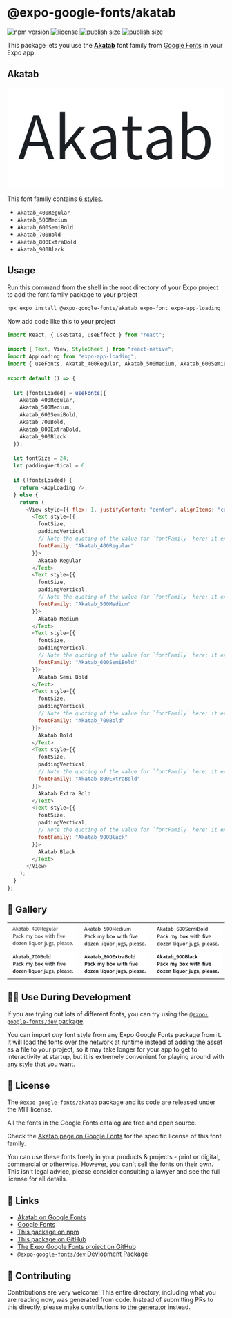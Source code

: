 # @expo-google-fonts/akatab

![npm version](https://flat.badgen.net/npm/v/@expo-google-fonts/akatab)
![license](https://flat.badgen.net/github/license/expo/google-fonts)
![publish size](https://flat.badgen.net/packagephobia/install/@expo-google-fonts/akatab)
![publish size](https://flat.badgen.net/packagephobia/publish/@expo-google-fonts/akatab)

This package lets you use the [**Akatab**](https://fonts.google.com/specimen/Akatab) font family from [Google Fonts](https://fonts.google.com/) in your Expo app.

## Akatab

![Akatab](./font-family.png)

This font family contains [6 styles](#-gallery).

- `Akatab_400Regular`
- `Akatab_500Medium`
- `Akatab_600SemiBold`
- `Akatab_700Bold`
- `Akatab_800ExtraBold`
- `Akatab_900Black`

## Usage

Run this command from the shell in the root directory of your Expo project to add the font family package to your project

```sh
npx expo install @expo-google-fonts/akatab expo-font expo-app-loading
```

Now add code like this to your project

```js
import React, { useState, useEffect } from "react";

import { Text, View, StyleSheet } from "react-native";
import AppLoading from "expo-app-loading";
import { useFonts, Akatab_400Regular, Akatab_500Medium, Akatab_600SemiBold, Akatab_700Bold, Akatab_800ExtraBold, Akatab_900Black } from '@expo-google-fonts/akatab';

export default () => {

  let [fontsLoaded] = useFonts({
    Akatab_400Regular, 
    Akatab_500Medium, 
    Akatab_600SemiBold, 
    Akatab_700Bold, 
    Akatab_800ExtraBold, 
    Akatab_900Black
  });

  let fontSize = 24;
  let paddingVertical = 6;

  if (!fontsLoaded) {
    return <AppLoading />;
  } else {
    return (
      <View style={{ flex: 1, justifyContent: "center", alignItems: "center" }}>
        <Text style={{
          fontSize,
          paddingVertical,
          // Note the quoting of the value for `fontFamily` here; it expects a string!
          fontFamily: "Akatab_400Regular"
        }}>
          Akatab Regular
        </Text>
        <Text style={{
          fontSize,
          paddingVertical,
          // Note the quoting of the value for `fontFamily` here; it expects a string!
          fontFamily: "Akatab_500Medium"
        }}>
          Akatab Medium
        </Text>
        <Text style={{
          fontSize,
          paddingVertical,
          // Note the quoting of the value for `fontFamily` here; it expects a string!
          fontFamily: "Akatab_600SemiBold"
        }}>
          Akatab Semi Bold
        </Text>
        <Text style={{
          fontSize,
          paddingVertical,
          // Note the quoting of the value for `fontFamily` here; it expects a string!
          fontFamily: "Akatab_700Bold"
        }}>
          Akatab Bold
        </Text>
        <Text style={{
          fontSize,
          paddingVertical,
          // Note the quoting of the value for `fontFamily` here; it expects a string!
          fontFamily: "Akatab_800ExtraBold"
        }}>
          Akatab Extra Bold
        </Text>
        <Text style={{
          fontSize,
          paddingVertical,
          // Note the quoting of the value for `fontFamily` here; it expects a string!
          fontFamily: "Akatab_900Black"
        }}>
          Akatab Black
        </Text>
      </View>
    );
  }
};
```

## 🔡 Gallery


||||
|-|-|-|
|![Akatab_400Regular](./Akatab_400Regular.ttf.png)|![Akatab_500Medium](./Akatab_500Medium.ttf.png)|![Akatab_600SemiBold](./Akatab_600SemiBold.ttf.png)||
|![Akatab_700Bold](./Akatab_700Bold.ttf.png)|![Akatab_800ExtraBold](./Akatab_800ExtraBold.ttf.png)|![Akatab_900Black](./Akatab_900Black.ttf.png)||


## 👩‍💻 Use During Development

If you are trying out lots of different fonts, you can try using the [`@expo-google-fonts/dev` package](https://github.com/expo/google-fonts/tree/master/font-packages/dev#readme).

You can import _any_ font style from any Expo Google Fonts package from it. It will load the fonts over the network at runtime instead of adding the asset as a file to your project, so it may take longer for your app to get to interactivity at startup, but it is extremely convenient for playing around with any style that you want.


## 📖 License

The `@expo-google-fonts/akatab` package and its code are released under the MIT license.

All the fonts in the Google Fonts catalog are free and open source.

Check the [Akatab page on Google Fonts](https://fonts.google.com/specimen/Akatab) for the specific license of this font family.

You can use these fonts freely in your products & projects - print or digital, commercial or otherwise. However, you can't sell the fonts on their own. This isn't legal advice, please consider consulting a lawyer and see the full license for all details.

## 🔗 Links

- [Akatab on Google Fonts](https://fonts.google.com/specimen/Akatab)
- [Google Fonts](https://fonts.google.com/)
- [This package on npm](https://www.npmjs.com/package/@expo-google-fonts/akatab)
- [This package on GitHub](https://github.com/expo/google-fonts/tree/master/font-packages/akatab)
- [The Expo Google Fonts project on GitHub](https://github.com/expo/google-fonts)
- [`@expo-google-fonts/dev` Devlopment Package](https://github.com/expo/google-fonts/tree/master/font-packages/dev)

## 🤝 Contributing

Contributions are very welcome! This entire directory, including what you are reading now, was generated from code. Instead of submitting PRs to this directly, please make contributions to [the generator](https://github.com/expo/google-fonts/tree/master/packages/generator) instead.
